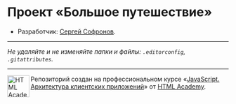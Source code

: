 # Проект «Большое путешествие»

* Разработчик: [Сергей Софронов](https://up.htmlacademy.ru/ecmascript/23/user/1876915).

---
_Не удаляйте и не изменяйте папки и файлы:_
_`.editorconfig`, `.gitattributes`._

---


<a href="https://htmlacademy.ru/intensive/ecmascript"><img align="left" width="50" height="50" title="HTML Academy" src="https://up.htmlacademy.ru/static/img/intensive/ecmascript/logo-for-github.svg"></a>

Репозиторий создан на профессиональном курсе «[JavaScript. Архитектура клиентских приложений](https://htmlacademy.ru/intensive/ecmascript)» от [HTML Academy](https://htmlacademy.ru).

[check-image]: https://github.com/htmlacademy-ecmascript/1876915-big-trip-23/workflows/Project%20check/badge.svg?branch=master
[check-url]: https://github.com/htmlacademy-ecmascript/1876915-big-trip-23/actions
